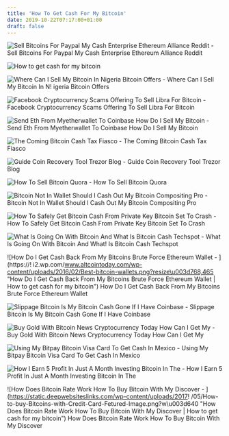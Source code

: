 ```yaml
---
title: 'How To Get Cash For My Bitcoin'
date: 2019-10-22T07:17:00+01:00
draft: false
---
```


![Sell Bitcoins For Paypal My Cash Enterprise Ethereum Alliance Reddit - ](https://037c96109eafecbaffbb36cdbe21d279.s3-eu-west-1.amazonaws.com/images/coinbase-8-base.png "Sell Bitcoins For Paypal My Cash Enterprise Ethereum Alliance Reddit | How to get cash for my bitcoin") Sell Bitcoins For Paypal My Cash Enterprise Ethereum Alliance Reddit

![How to get cash for my bitcoin](https://i.pinimg.com/736x/bc/2f/ff/bc2fff942e7ce4ef11b6c971f97cdf03.jpg "How to get cash for my bitcoin") 

![Where Can I Sell My Bitcoin In Nigeria Bitcoin Offers - ](https://i2.wp.com/nigeriabitcoincommunity.com/wp-content/uploads/2017/09/Top-11-Bitcoin-Exchange-In-Nigeria.png "Where Can I Sell My Bitcoin In Nigeria Bitcoin Offers | How to get cash for my bitcoin") Where Can I Sell My Bitcoin In N! igeria Bitcoin Offers

![Facebook Cryptocurrency Scams Offering To Sell Libra For Bitcoin - ](https://static.independent.co.uk/s3fs-public/thumbnails/image/2019/08/12/16/facebook-cryptocurrency-libra-scam.jpg?w968h681 "Facebook Cryptocurrency Scams Offering To Sell Libra For Bitcoin | How to get cash for my bitcoin") Facebook Cryptocurrency Scams Offering To Sell Libra For Bitcoin

![Send Eth From Myetherwallet To Coinbase How Do I Sell My Bitcoin - ](http://makemecryptosmart.com/wp-content/uploads/2017/12/sending-eth-from-coinbase-to-mew.png "Send Eth From Myetherwallet To Coinbase How Do I Sell My Bitcoin | How to get cash for my bitcoin") Send Eth From Myetherwallet To Coinbase How Do I Sell My Bitcoin

![The Coming Bitcoin Cash Tax Fiasco - ](https://s9503.pcdn.co/wp-content/uploads/2018/05/Bitcoin-Cash-taxes.png "The !   Coming Bitcoin Cash Tax Fiasco | How to get cash for my bitcoin") The Coming Bitcoin Cash Tax Fiasco

![Guide Coin Recovery Tool Trezor Blog - ](https://miro.medium.com/max/2000/1*bVjYoB8WWIEsxy_iGmI-Tg.png "Guide Coin Recovery Tool Trezor Blog | How to get cash for my bitcoin") Guide Coin Recovery Tool Trezor Blog

![How To Sell Bitcoin Quora - ](https://qph.fs.quoracdn.net/main-qimg-689b5262b2f02fe683599966f1530e32-c "How To Sell Bitcoin Quora | How to get cash for my bitcoin") How To Sell Bitcoin Quora

![Bitcoin Not In Wallet Should I Cash Out My Bitcoin Compositing Pro - ](https://steemitimages.com/640x0/https://content.screencast.com/users/lukestokes/folders/Jing/media/6abe052a-06b8-4cd0-a1b0-8abab932ba4d/00003651.png "Bitcoin Not In Wallet Should I Cas!   h Out My Bitcoin Compositing Pro | How to get cash for my bitcoin") Bitcoin Not In Wallet Should I Cash Out My Bitcoin Compositing Pro

![How To Safely Get Bitcoin Cash From Private Key Bitcoin Set To Crash - ](https://bitcoinexchangeguide.com/wp-content/uploads/2019/05/How-to-Prove-that-You-Own-a-Bitcoin-Cash-Using-a-Digital-Signature-and-Bitcoin-Cash-Address-696x449.jpg "How To Safely Get Bitcoin Cash From Private Key Bitcoin Set To Crash | How to get cash for my bitcoin") How To Safely Get Bitcoin Cash From Private Key Bitcoin Set To Crash

![What Is Going On With Bitcoin And What Is Bitcoin Cash Techspot - ](https://static.techspot.com/images2/news/bigimage/2017/08/2017-08-02-image-7.png "What Is Going On With Bitcoin And What Is Bitcoin Cash Techspot | How to get cash for my bitcoin") What Is Going On With Bitcoin And What! Is Bitcoin Cash Techspot

![How Do I Get Cash Back From My Bitcoins Brute Force Ethereum Wallet - ](https://!   i2.wp.com/www.altcointoday.com/wp-content/uploads/2016/02/Best-bitcoin-wallets.png?resize\u003d768,465 "How Do I Get Cash Back From My Bitcoins Brute Force Ethereum Wallet | How to get cash for my bitcoin") How Do I Get Cash Back From My Bitcoins Brute Force Ethereum Wallet

![Slippage Bitcoin Is My Bitcoin Cash Gone If I Have Coinbase - ](https://www.ccn.com/wp-content/uploads/2019/01/chart-13.png "Slippage Bitcoin Is My Bitcoin Cash Gone If I Have Coinbase | How to get cash for my bitcoin") Slippage Bitcoin Is My Bitcoin Cash Gone If I Have Coinbase

![Buy Gold With Bitcoin News Cryptocurrency Today How Can I Get My - ](https://i.pinimg.com/736x/bc/2f/ff/bc2fff942e7ce4ef11b6c971f97cdf03.jpg "Buy Gold With Bitcoin News Cryp!   tocurrency Today How Can I Get My | How to get cash for my bitcoin") Buy Gold With Bitcoin News Cryptocurrency Today How Can I Get My

![Using My Bitpay Bitcoin Visa Card To Get Cash In Mexico - ](https://i.ytimg.com/vi/wLAueP9fneI/maxresdefault.jpg "Using My Bitpay Bitcoin Visa Card To Get Cash In Mexico | How to get cash for my bitcoin") Using My Bitpay Bitcoin Visa Card To Get Cash In Mexico

![How I Earn 5 Profit In Just A Month Investing Bitcoin In The - ](https://3.bp.blogspot.com/-3HdW4K-h6J4/WDACRJSNVsI/AAAAAAABP00/3P97EzSI7BAgXFCYSfa3Tp82YDKYMY0_wCLcB/s640/bitcoin.PNG "How I Earn 5 Profit In Just A Month Investing Bitcoin In The | How to get cash for my bitcoin") How I Earn 5 Profit In Just A Month Investing Bitcoin In The

![How Does Bitcoin Rate Work How To Buy Bitcoin With My Discover - ](https://static.deepwebsiteslinks.com/wp-content/uploads/2017!   /05/How-to-buy-Bitcoins-with-Credit-Card-Fetured-Image.png?w\u003d640 "How Does Bitcoin Rate Work How To Buy Bitcoin With My Discover | How to get cash for my bitcoin") How Does Bitcoin Rate Work How To Buy Bitcoin With My Discover